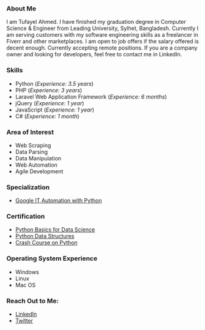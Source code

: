 ### About Me
I am Tufayel Ahmed. I have finished my graduation degree in Computer Science & Engineer from Leading University, Sylhet, Bangladesh. Currently I am serving customers with my software engineering skills as a freelancer in Fiverr and other marketplaces. I am open to job offers if the salary offered is decent enough. Currently accepting remote positions. If you are a company owner and looking for developers, feel free to contact me in LinkedIn.

### Skills
* Python (<i>Experience: 3.5 years</i>)
* PHP (<i>Experience: 3 years</i>)
* Laravel Web Application Framework (<i>Experience: 6 months</i>)
* jQuery (<i>Experience: 1 year</i>)
* JavaScript (<i>Experience: 1 year</i>)
* C# (<i>Experience: 1 month</i>)

### Area of Interest
* Web Scraping
* Data Parsing
* Data Manipulation
* Web Automation
* Agile Development

### Specialization
* <a href="https://www.coursera.org/account/accomplishments/specialization/certificate/YA2NB2YKZJHF" target="_blank">Google IT Automation with Python</a>

### Certification
* <a href="https://courses.edx.org/certificates/9109dada5de64187a4f72097dee83ac0" target="_blank">Python Basics for Data Science</a>
* <a href="https://www.coursera.org/account/accomplishments/certificate/2NT7U479VXK2" target="_blank">Python Data Structures</a>
* <a href="https://www.coursera.org/account/accomplishments/certificate/P6UCBFCJKN3Y" target="_blank">Crash Course on Python</a>

### Operating System Experience
* Windows
* Linux
* Mac OS

### Reach Out to Me:
* <a href="https://www.linkedin.com/in/tufayel-ahmed-cse" target="_blank">LinkedIn</a>
* <a href="https://www.twitter.com/cse_tufayel" target="_blank">Twitter</a>

